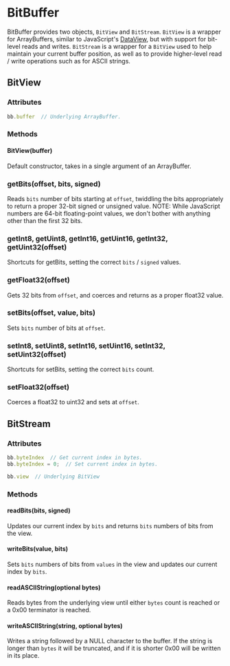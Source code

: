 BitBuffer
==========

BitBuffer provides two objects, `BitView` and `BitStream`. `BitView` is a wrapper for ArrayBuffers, similar to JavaScript's [DataView](https://developer.mozilla.org/en-US/docs/JavaScript/Typed_arrays/DataView), but with support for bit-level reads and writes. `BitStream` is a wrapper for a `BitView` used to help maintain your current buffer position, as well as to provide higher-level read / write operations such as for ASCII strings.


## BitView

### Attributes

```javascript
bb.buffer  // Underlying ArrayBuffer.
```

### Methods

#### BitView(buffer)

Default constructor, takes in a single argument of an ArrayBuffer.

### getBits(offset, bits, signed)

Reads `bits` number of bits starting at `offset`, twiddling the bits appropriately to return a proper 32-bit signed or unsigned value. NOTE: While JavaScript numbers are 64-bit floating-point values, we don't bother with anything other than the first 32 bits.

### getInt8, getUint8, getInt16, getUint16, getInt32, getUint32(offset)

Shortcuts for getBits, setting the correct `bits` / `signed` values.

### getFloat32(offset)

Gets 32 bits from `offset`, and coerces and returns as a proper float32 value.

### setBits(offset, value, bits)

Sets `bits` number of bits at `offset`.

### setInt8, setUint8, setInt16, setUint16, setInt32, setUint32(offset)

Shortcuts for setBits, setting the correct `bits` count.

### setFloat32(offset)

Coerces a float32 to uint32 and sets at `offset`.


## BitStream

### Attributes

```javascript
bb.byteIndex  // Get current index in bytes.
bb.byteIndex = 0;  // Set current index in bytes.
```

```javascript
bb.view  // Underlying BitView
```

### Methods

#### readBits(bits, signed)

Updates our current index by `bits` and returns `bits` numbers of bits from the view.

#### writeBits(value, bits)

Sets `bits` numbers of bits from `values` in the view and updates our current index by `bits`.

#### readASCIIString(optional bytes)

Reads bytes from the underlying view until either `bytes` count is reached or a 0x00 terminator is reached.

#### writeASCIIString(string, optional bytes)

Writes a string followed by a NULL character to the buffer. If the string is longer than `bytes` it will be truncated, and if it is shorter 0x00 will be written in its place.